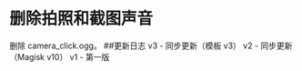 # 删除拍照和截图声音
删除 camera_click.ogg。
##更新日志
v3
    - 同步更新（模板 v3）
v2
    - 同步更新（Magisk v10）
v1
    - 第一版
